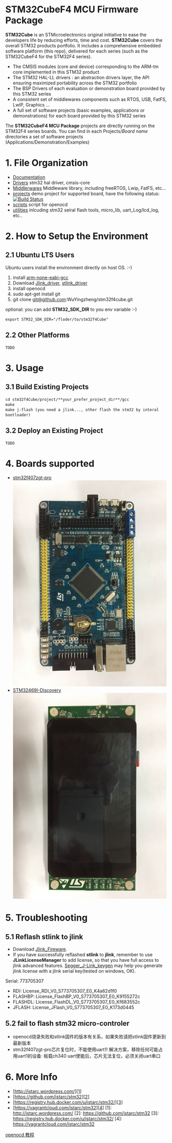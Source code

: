 # STM32CubeF4 MCU Firmware Package
**STM32Cube** is an STMicroelectronics original initiative to ease the developers life by reducing efforts, time and cost.
**STM32Cube** covers the overall STM32 products portfolio. It includes a comprehensive embedded software platform (this repo), delivered for each series (such as the STM32CubeF4 for the STM32F4 series).
   * The CMSIS modules (core and device) corresponding to the ARM-tm core implemented in this STM32 product
   * The STM32 HAL-LL drivers : an abstraction drivers layer, the API ensuring maximized portability across the STM32 portfolio
   * The BSP Drivers of each evaluation or demonstration board provided by this STM32 series
   * A consistent set of middlewares components such as RTOS, USB, FatFS, LwIP, Graphics ...
   * A full set of software projects (basic examples, applications or demonstrations) for each board provided by this STM32 series

The **STM32CubeF4 MCU Package** projects are directly running on the STM32F4 series boards. You can find in each Projects/*Board name* directories a set of software projects (Applications/Demonstration/Examples)

# 1. File Organization
- [Documentation](https://github.com/WuYingzheng/stm32f4cube/tree/master/Documentation)
- [Drivers](https://github.com/WuYingzheng/stm32f4cube/tree/master/Drivers) stm32 hal driver, cmsis-core
- [Middlerwares](https://github.com/WuYingzheng/stm32f4cube/tree/master/Middlewares) Middleware library, including freeRTOS, Lwip, FatFS, etc...
- [projects](https://github.com/WuYingzheng/stm32f4cube/tree/master/projects) demo project for supported board, have the following status: [![Build Status](https://travis-ci.org/istarc/stm32.svg?branch=master)](https://travis-ci.org/istarc/stm32)
- [scripts](https://github.com/WuYingzheng/stm32f4cube/tree/master/scripts) script for openocd
- [utilities](https://github.com/WuYingzheng/stm32f4cube/tree/master/utilities) inlcuding stm32 seiral flash tools, micro_lib, uart_Log/lcd_log, etc..

# 2. How to Setup the Environment
## 2.1 Ubuntu LTS Users
Ubuntu users install the environment directly on host OS. :-)

 1. install [arm-none-eabi-gcc](https://developer.arm.com/tools-and-software/open-source-software/developer-tools/gnu-toolchain/gnu-rm)
 2. Download [Jlink_driver](https://www.segger.com/downloads/jlink/), [stlink_driver](https://github.com/texane/stlink)
 3. install openocd
 4. sudo apt-get install git
 5. git clone git@github.com:WuYingzheng/stm32f4cube.git

optional: you can add **STM32_SDK_DIR** to you env variable :-)

    export STM32_SDK_DIR="/floder/to/stm32f4Cube"

## 2.2 Other Platforms

    TODO

# 3. Usage
## 3.1 Build Existing Projects

    cd stm32f4Cube/project/**your_prefer_project_dir**/gcc
    make
    make j-flash (you need a jlink..., other flash the stm32 by interal bootloader)

## 3.2 Deploy an Existing Project

    TODO


# 4. Boards supported
  * [stm32f407zgt-pro](https://item.taobao.com/item.htm?spm=a230r.1.14.239.15b63b01Nxgf0Q&id=565644828969&ns=1&abbucket=6#detail)
  ![stm32f407zgt-pro](https://github.com/WuYingzheng/stm32f4cube/blob/master/Documentation/pictures/stmf407zgt-pro1.jpg)
  * [STM32469I-Discovery](https://www.st.com/content/st_com/en/products/evaluation-tools/product-evaluation-tools/mcu-eval-tools/stm32-mcu-eval-tools/stm32-mcu-discovery-kits/32f469idiscovery.html)
  ![STM32469I-Discovery](https://github.com/WuYingzheng/stm32f4cube/blob/master/Documentation/pictures/stm32f469-discovery1.jpg)

# 5. Troubleshooting
## 5.1 Reflash stlink to jlink
 * Download [Jlink_Fireware](https://www.segger.com/downloads/jlink/).
 * If you have successfully reflashed **stlink** to **jlink**, remember to use **JLinkLicenseManager** to add license, so that you have full access to jlink advanced features. [Segger_J-Link_keygen](https://raw.githubusercontent.com/WuYingzheng/stm32f4cube/master/utilities/PC_Software/Segger_J-Link_keygen.exe) may help you generate jlink license with a jlink serial key(tested on windows, OK).


Serial: 773705307
- RDI:     License_RDI_V0_S773705307_E0_K4a62d1f0
- FLASHBP: License_FlashBP_V0_S773705307_E0_K9155272c
- FLASHDL: License_FlashDL_V0_S773705307_E0_Kf683552c
- JFLASH:  License_JFlash_V0_S773705307_E0_K173d0445

## 5.2 fail to flash stm32 micro-controler
 * openocd烧录失败和stlink固件的版本有关系，如果失败请把stlink固件更新到最新版本
 * stm32f407zgt-pro芯片复位时，不能使用uart1! 解决方案，移除任何可能占用uart1的设备:
   板载ch340 uart使能后，芯片无法复位，必须关闭uart串口

# 6. More Info
 - [http://istarc.wordpress.com/][1]
 - [https://github.com/istarc/stm32][2]
 - [https://registry.hub.docker.com/u/istarc/stm32/][3]
 - [https://vagrantcloud.com/istarc/stm32][4]
  [1]: http://istarc.wordpress.com/
  [2]: https://github.com/istarc/stm32
  [3]: https://registry.hub.docker.com/u/istarc/stm32/
  [4]: https://vagrantcloud.com/istarc/stm32

  [openocd 教程](https://www.bilibili.com/video/av86932597?from=search&seid=384530457015525304)
